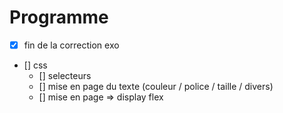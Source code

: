 # Programme

- [x] fin de la correction exo 
- [] css
    - [] selecteurs
    - [] mise en page du texte (couleur / police / taille / divers)
    - [] mise en page =>  display flex 